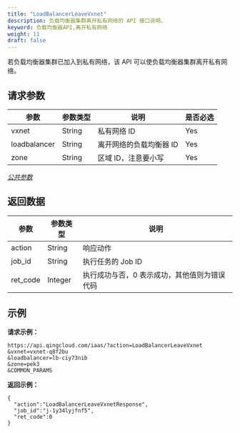 ```yaml
---
title: "LoadBalancerLeaveVxnet"
description: 负载均衡器集群离开私有网络的 API 接口说明。
keyword: 负载均衡器API,离开私有网络
weight: 11
draft: false
---
```


若负载均衡器集群已加入到私有网络，该 API 可以使负载均衡器集群离开私有网络。


## 请求参数

| 参数 | 参数类型 | 说明 | 是否必选 |
| --- | --- | --- | --- |
| vxnet | String | 私有网络 ID | Yes |
| loadbalancer | String | 离开网络的负载均衡器 ID | Yes |
| zone | String | 区域 ID，注意要小写 | Yes |

[_公共参数_](../../gei_api/parameters/)

## 返回数据

| 参数 | 参数类型 | 说明 |
| --- | --- | --- |
| action | String | 响应动作 |
| job_id | String | 执行任务的 Job ID |
| ret_code | Integer | 执行成功与否，0 表示成功，其他值则为错误代码 |

## 示例

**请求示例：**

```
https://api.qingcloud.com/iaas/?action=LoadBalancerLeaveVxnet
&vxnet=vxnet-q8f2bu
&loadbalancer=lb-ciy73nib
&zone=pek3
&COMMON_PARAMS
```

**返回示例：**

```
{
  "action":"LoadBalancerLeaveVxnetResponse",
  "job_id":"j-1y34lyjfnf5",
  "ret_code":0
}
```
